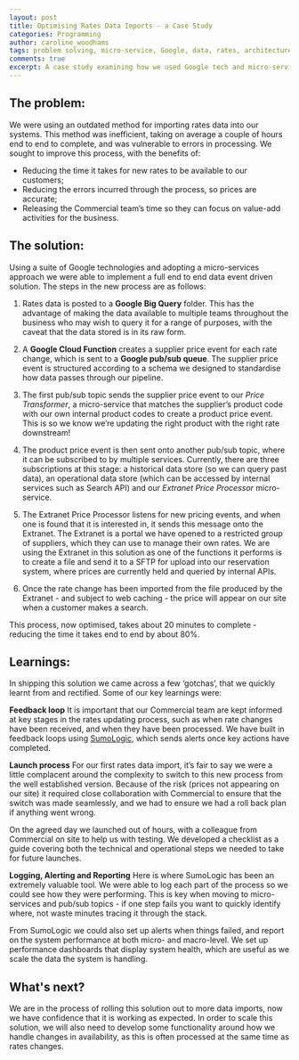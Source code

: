 ```yaml
---
layout: post
title: Optimising Rates Data Imports - a Case Study
categories: Programming
author: caroline_woodhams
tags: problem solving, micro-service, Google, data, rates, architecture
comments: true
excerpt: A case study examining how we used Google tech and micro-services to solve the problem of importing and processing rates data.
---
```


## The problem:
We were using an outdated method for importing rates data into our systems. This method was inefficient, taking on average a couple of hours end to end to complete, and was vulnerable to errors in processing. We sought to improve this process, with the benefits of:

- Reducing the time it takes for new rates to be available to our customers;
- Reducing the errors incurred through the process, so prices are accurate;
- Releasing the Commercial team’s time so they can focus on value-add activities for the business.

## The solution:
Using a suite of Google technologies and adopting a micro-services approach we were able to implement a full end to end data event driven solution. The steps in the new process are as follows:

1) Rates data is posted to a **Google Big Query** folder. This has the advantage of making the data available to multiple teams throughout the business who may wish to query it for a range of purposes, with the caveat that the data stored is in its raw form.

2) A **Google Cloud Function** creates a supplier price event for each rate change, which is sent to a **Google pub/sub queue**. The supplier price event is structured according to a schema we designed to standardise how data passes through our pipeline.

3) The first pub/sub topic sends the supplier price event to our *Price Transformer*, a micro-service that matches the supplier’s product code with our own internal product codes to create a product price event. This is so we know we’re updating the right product with the right rate downstream!

4)  The product price event is then sent onto another pub/sub topic, where it can be subscribed to by multiple services. Currently, there are three subscriptions at this stage: a historical data store (so we can query past data), an operational data store (which can be accessed by internal services such as Search API) and our *Extranet Price Processor* micro-service.

5) The Extranet Price Processor listens for new pricing events, and when one is found that it is interested in, it sends this message onto the Extranet. The Extranet is a portal we have opened to a restricted group of suppliers, which they can use to manage their own rates. We are using the Extranet in this solution as one of the functions it performs is to create a file and send it to a SFTP for upload into our reservation system, where prices are currently held and queried by internal APIs.

6) Once the rate change has been imported from the file produced by the Extranet - and subject to web caching - the price will appear on our site when a customer makes a search.

This process, now optimised, takes about 20 minutes to complete - reducing the time it takes end to end by about 80%.

## Learnings:
In shipping this solution we came across a few ‘gotchas’, that we quickly learnt from and rectified. Some of our key learnings were:

**Feedback loop**
It is important that our Commercial team are kept informed at key stages in the rates updating process, such as when rate changes have been received, and when they have been processed. We have built in feedback loops using [SumoLogic](https://www.sumologic.com/), which sends alerts once key actions have completed.

**Launch process**
For our first rates data import, it’s fair to say we were a little complacent around the complexity to switch to this new process from the well established version. Because of the risk (prices not appearing on our site) it required close collaboration with Commercial to ensure that the switch was made seamlessly, and we had to ensure we had a roll back plan if anything went wrong.  

On the agreed day we launched out of hours, with a colleague from Commercial on site to help us with testing. We developed a checklist as a guide covering both the technical and operational steps we needed to take for future launches.

**Logging, Alerting and Reporting**
Here is where SumoLogic has been an extremely valuable tool. We were able to log each part of the process so we could see how they were performing. This is key when moving to micro-services and pub/sub topics - if one step fails you want to quickly identify where, not waste minutes tracing it through the stack.

From SumoLogic we could also set up alerts when things failed, and report on the system performance at both micro- and macro-level. We set up performance dashboards that display system health, which are useful as we scale the data the system is handling.

## What's next?

We are in the process of rolling this solution out to more data imports, now we have confidence that it is working as expected. In order to scale this solution, we will also need to develop some functionality around how we handle changes in availability, as this is often processed at the same time as rates changes.
